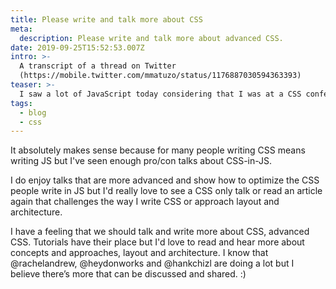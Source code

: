 ```yaml
---
title: Please write and talk more about CSS
meta:
  description: Please write and talk more about advanced CSS.
date: 2019-09-25T15:52:53.007Z
intro: >-
  A transcript of a thread on Twitter
  (https://mobile.twitter.com/mmatuzo/status/1176887030594363393)
teaser: >-
  I saw a lot of JavaScript today considering that I was at a CSS conference.
tags:
  - blog
  - css
---
```


It absolutely makes sense because for many people writing CSS means writing JS but I've seen enough pro/con talks about CSS-in-JS.

I do enjoy talks that are more advanced and show how to optimize the CSS people write in JS but I'd really love to see a CSS only talk or read an article again that challenges the way I write CSS or approach layout and architecture.

I have a feeling that we should talk and write more about CSS, advanced CSS. Tutorials have their place but I'd love to read and hear more about concepts and approaches, layout and architecture. I know that @rachelandrew, @heydonworks and @hankchizl are doing a lot but I believe there’s more that can be discussed and shared. :)
